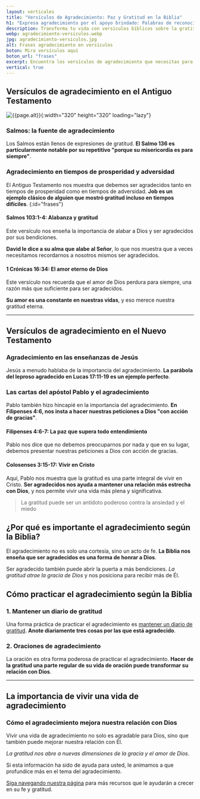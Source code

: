 ```yaml
---
layout: verticales
title: "Versículos de Agradecimiento: Paz y Gratitud en la Biblia"
h1: "Expresa agradecimiento por el apoyo brindado: Palabras de reconocimiento"
description: Transforma tu vida con versículos bíblicos sobre la gratitud. Encuentra inspiración y fortaleza en la Palabra de Dios. ¡No esperes más!
webp: agradecimiento-versiculos.webp
jpg: agradecimiento-versiculos.jpg
alt: Frases agradecimiento en versículos
boton: Mira versículos aquí
boton_url: "frases"
excerpt: Encuentra los versículos de agradecimiento que necesitas para cada momento de tu vida. Tenemos los versículos perfectos para ti.
vertical: true
---
```

## Versículos de agradecimiento en el Antiguo Testamento

![{{page.alt}}]({{site.baseurl}}/img/{{page.webp}} "Agradecimiento por apoyo"){:width="320" height="320" loading="lazy"}

### Salmos: la fuente de agradecimiento

Los Salmos están llenos de expresiones de gratitud. **El Salmo 136 es particularmente notable por su repetitivo "porque su misericordia es para siempre"**.

### Agradecimiento en tiempos de prosperidad y adversidad

El Antiguo Testamento nos muestra que debemos ser agradecidos tanto en tiempos de prosperidad como en tiempos de adversidad. **Job es un ejemplo clásico de alguien que mostró gratitud incluso en tiempos difíciles**.
{:id="frases"}

#### Salmos 103:1-4: Alabanza y gratitud

Este versículo nos enseña la importancia de alabar a Dios y ser agradecidos por sus bendiciones.

**David le dice a su alma que alabe al Señor**, lo que nos muestra que a veces necesitamos recordarnos a nosotros mismos ser agradecidos.

#### 1 Crónicas 16:34: El amor eterno de Dios

Este versículo nos recuerda que el amor de Dios perdura para siempre, una razón más que suficiente para ser agradecidos.

**Su amor es una constante en nuestras vidas**, y eso merece nuestra gratitud eterna.

----

## Versículos de agradecimiento en el Nuevo Testamento

### Agradecimiento en las enseñanzas de Jesús

Jesús a menudo hablaba de la importancia del agradecimiento. **La parábola del leproso agradecido en Lucas 17:11-19 es un ejemplo perfecto**.

### Las cartas del apóstol Pablo y el agradecimiento

Pablo también hizo hincapié en la importancia del agradecimiento. **En Filipenses 4:6, nos insta a hacer nuestras peticiones a Dios "con acción de gracias"**.

#### Filipenses 4:6-7: La paz que supera todo entendimiento

Pablo nos dice que no debemos preocuparnos por nada y que en su lugar, debemos presentar nuestras peticiones a Dios con acción de gracias.

#### Colosenses 3:15-17: Vivir en Cristo

Aquí, Pablo nos muestra que la gratitud es una parte integral de vivir en Cristo. **Ser agradecidos nos ayuda a mantener una relación más estrecha con Dios**, y nos permite vivir una vida más plena y significativa.

>La gratitud puede ser un antídoto poderoso contra la ansiedad y el miedo

## ¿Por qué es importante el agradecimiento según la Biblia?

El agradecimiento no es solo una cortesía, sino un acto de fe. **La Biblia nos enseña que ser agradecidos es una forma de honrar a Dios**.

Ser agradecido también puede abrir la puerta a más bendiciones. *La gratitud atrae la gracia de Dios* y nos posiciona para recibir más de Él.

## Cómo practicar el agradecimiento según la Biblia

### 1. Mantener un diario de gratitud

Una forma práctica de practicar el agradecimiento es [mantener un diario de gratitud]({{'muchas-gracias-por-tu-apoyo'|relative_url}} "Apóyanos"). **Anote diariamente tres cosas por las que está agradecido**.

### 2. Oraciones de agradecimiento

La oración es otra forma poderosa de practicar el agradecimiento. **Hacer de la gratitud una parte regular de su vida de oración puede transformar su relación con Dios**.

----

## La importancia de vivir una vida de agradecimiento

### Cómo el agradecimiento mejora nuestra relación con Dios

Vivir una vida de agradecimiento no solo es agradable para Dios, sino que también puede mejorar nuestra relación con Él.

*La gratitud nos abre a nuevas dimensiones de la gracia y el amor de Dios*.

Si esta información ha sido de ayuda para usted, le animamos a que profundice más en el tema del agradecimiento.

[Siga navegando nuestra página]({{'reflexiones'|relative_url}}) para más recursos que le ayudarán a crecer en su fe y gratitud.
